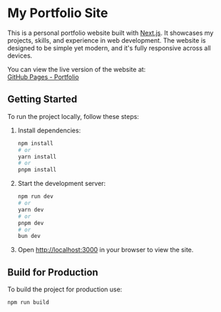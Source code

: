 # My Portfolio Site

This is a personal portfolio website built with [Next.js](https://nextjs.org/). It showcases my projects, skills, and experience in web development. The website is designed to be simple yet modern, and it's fully responsive across all devices.

You can view the live version of the website at:  
[GitHub Pages - Portfolio](https://YOUR_USERNAME.github.io/portfolio/)

## Getting Started

To run the project locally, follow these steps:

1. Install dependencies:
    ```bash
    npm install
    # or
    yarn install
    # or
    pnpm install
    ```

2. Start the development server:
    ```bash
    npm run dev
    # or
    yarn dev
    # or
    pnpm dev
    # or
    bun dev
    ```

3. Open [http://localhost:3000](http://localhost:3000) in your browser to view the site.

## Build for Production

To build the project for production use:

```bash
npm run build
